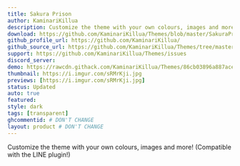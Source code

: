```yaml
---
title: Sakura Prison
author: KaminariKillua
description: Customize the theme with your own colours, images and more! (Compatible with the LINE plugin!)
download: https://github.com/KaminariKillua/Themes/blob/master/SakuraPrison/SakuraPrison.theme.css
github_profile_url: https://github.com/KaminariKillua/
github_source_url: https://github.com/KaminariKillua/Themes/tree/master/SakuraPrison
support: https://github.com/KaminariKillua/Themes/issues
discord_server:
demo: https://rawcdn.githack.com/KaminariKillua/Themes/86cb03896a887aced8dc22f78c388da0af07216f/SakuraPrison/SakuraPrison.theme.css
thumbnail: https://i.imgur.com/sRMrKji.jpg
previews: [https://i.imgur.com/sRMrKji.jpg]
status: Updated
auto: true
featured: 
style: dark
tags: [transparent]
ghcommentid: # DON'T CHANGE
layout: product # DON'T CHANGE
---
```

Customize the theme with your own colours, images and more! (Compatible with the LINE plugin!)